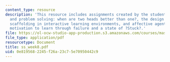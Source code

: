 ```yaml
---
content_type: resource
description: 'This resource includes assignments created by the students on peer interaction
  and problem solving: when are two heads better than one?, the design of guided learner-adaptable
  scaffolding in interactive learning environments, and affective agents: sustaining
  motivation to learn through failure and a state of ?Stuck?.'
file: https://ol-ocw-studio-app-production.s3.amazonaws.com/courses/mas-965-relational-machines-spring-2005/0e8195682245f26a23c75e70950442c9_ss_week8.pdf
file_type: application/pdf
resourcetype: Document
title: ss_week8.pdf
uid: 0e819568-2245-f26a-23c7-5e70950442c9
---
```

